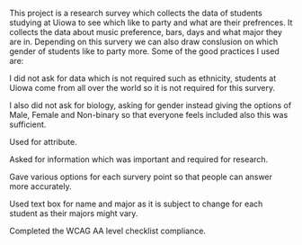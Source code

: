 This project is a research survey which collects the data of students studying at Uiowa to see which like to party and what are their prefrences. It collects the data about music preference, bars, days and what major they are in. Depending on this survery we can also draw conslusion on which gender of students like to party more. Some of the good practices I used are:

I did not ask for data which is not required such as ethnicity, students at Uiowa come from all over the world so it is not required for this survery.

I also did not ask for biology, asking for gender instead giving the options of Male, Female and Non-binary so that everyone feels included also this was sufficient.

Used for attribute.

Asked for information which was important and required for research.

Gave various options for each survery point so that people can answer more accurately.

Used text box for name and major as it is subject to change for each student as their majors might vary.

Completed the WCAG AA level checklist compliance.

